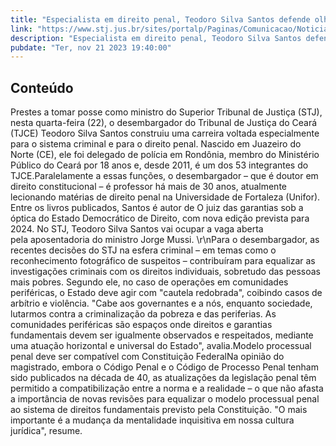 ```yaml
---
title: "Especialista em direito penal, Teodoro Silva Santos defende olhar social para evitar arbítrios em comunidades pobres"
link: "https://www.stj.jus.br/sites/portalp/Paginas/Comunicacao/Noticias/2023/21112023-Especialista-em-direito-penal--Teodoro-Silva-Santos-defende-olhar-social-para-evitar-arbitrios-em-comunidades.aspx"
description: "Especialista em direito penal, Teodoro Silva Santos defende olhar social para evitar arbítrios em comunidades pobres"
pubdate: "Ter, nov 21 2023 19:40:00"
---
```


## Conteúdo

​Prestes a tomar posse como ministro do Superior Tribunal de Justiça (STJ), nesta quarta-feira (22), o desembargador do Tribunal de Justiça do Ceará (TJCE) Teodoro Silva Santos construiu uma carreira voltada especialmente para o sistema criminal e para o direito penal. Nascido em Juazeiro do Norte (CE), ele foi delegado de polícia em Rondônia, membro do Ministério Público do Ceará por 18 anos e, desde 2011, é um dos 53 integrantes do TJCE.Paralelamente a essas funções, o desembargador – que é doutor em direito constitucional – é professor há mais de 30 anos, atualmente lecionando matérias de direito penal na Universidade de Fortaleza (Unifor). Entre os livros publicados, Santos é autor de O juiz das garantias sob a óptica do Estado Democrático de Direito, com nova edição prevista para 2024. No STJ, Teodoro Silva Santos vai ocupar a vaga aberta pela aposentadoria do ministro Jorge Mussi. ​​​​​​​​​​​​​​\r\nPara o desembargador, as recentes decisões do STJ na esfera criminal – em temas como o reconhecimento fotográfico de suspeitos – contribuíram para equalizar as investigações criminais com os direitos individuais, sobretudo das pessoas mais pobres. Segundo ele, no caso de operações em comunidades periféricas, o Estado deve agir com "cautela redobrada", coibindo casos de arbítrio e violência. "Cabe aos governantes e a nós, enquanto sociedade, lutarmos contra a criminalização da pobreza e das periferias. As comunidades periféricas são espaços onde direitos e garantias fundamentais devem ser igualmente observados e respeitados, mediante uma atuação horizontal e universal do Estado", avalia.Modelo processual penal deve ser compatível com Constituição FederalNa opinião do magistrado, embora o Código Penal e o Código de Processo Penal tenham sido publicados na década de 40, as atualizações da legislação penal têm permitido a compatibilização entre a norma e a realidade – o que não afasta a importância de novas revisões para equalizar o modelo processual penal ao sistema de direitos fundamentais previsto pela Constituição. "O mais importante é a mudança da mentalidade inquisitiva em nossa cultura jurídica", resume. 
